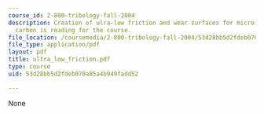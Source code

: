 ```yaml
---
course_id: 2-800-tribology-fall-2004
description: Creation of ulra-low friction and wear surfaces for micro-devices using
  carbon is reading for the course.
file_location: /coursemedia/2-800-tribology-fall-2004/53d28bb5d2fdeb070a85a4b949fadd52_ultra_low_friction.pdf
file_type: application/pdf
layout: pdf
title: ultra_low_friction.pdf
type: course
uid: 53d28bb5d2fdeb070a85a4b949fadd52

---
```

None